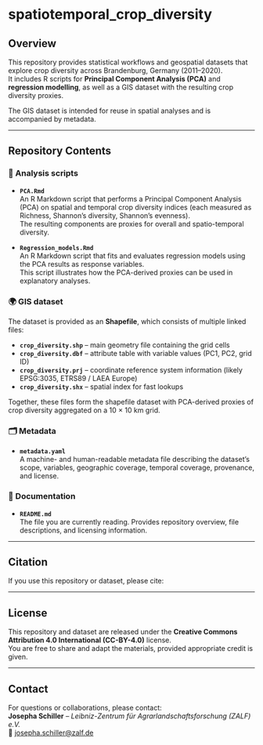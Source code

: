 # spatiotemporal_crop_diversity

## Overview
This repository provides statistical workflows and geospatial datasets that explore crop diversity across Brandenburg, Germany (2011–2020).  
It includes R scripts for **Principal Component Analysis (PCA)** and **regression modelling**, as well as a GIS dataset with the resulting crop diversity proxies.  

The GIS dataset is intended for reuse in spatial analyses and is accompanied by metadata.

---

## Repository Contents

### 🔬 Analysis scripts
- **`PCA.Rmd`**  
  An R Markdown script that performs a Principal Component Analysis (PCA) on spatial and temporal crop diversity indices (each measured as Richness, Shannon’s diversity, Shannon’s evenness).  
  The resulting components are proxies for overall and spatio-temporal diversity.

- **`Regression_models.Rmd`**  
  An R Markdown script that fits and evaluates regression models using the PCA results as response variables.  
  This script illustrates how the PCA-derived proxies can be used in explanatory analyses.

### 🌍 GIS dataset
The dataset is provided as an **Shapefile**, which consists of multiple linked files:  

- **`crop_diversity.shp`** – main geometry file containing the grid cells  
- **`crop_diversity.dbf`** – attribute table with variable values (PC1, PC2, grid ID)  
- **`crop_diversity.prj`** – coordinate reference system information (likely EPSG:3035, ETRS89 / LAEA Europe)  
- **`crop_diversity.shx`** – spatial index for fast lookups  

Together, these files form the shapefile dataset with PCA-derived proxies of crop diversity aggregated on a 10 × 10 km grid.

### 🗂 Metadata
- **`metadata.yaml`**  
  A machine- and human-readable metadata file describing the dataset’s scope, variables, geographic coverage, temporal coverage, provenance, and license.  

### 📖 Documentation
- **`README.md`**  
  The file you are currently reading. Provides repository overview, file descriptions, and licensing information.

---

## Citation
If you use this repository or dataset, please cite:  


---

## License
This repository and dataset are released under the **Creative Commons Attribution 4.0 International (CC-BY-4.0)** license.  
You are free to share and adapt the materials, provided appropriate credit is given.

---

## Contact
For questions or collaborations, please contact:  
**Josepha Schiller** – *Leibniz-Zentrum für Agrarlandschaftsforschung (ZALF) e.V.*  
📧 josepha.schiller@zalf.de
